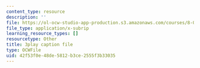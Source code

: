 ```yaml
---
content_type: resource
description: ''
file: https://ol-ocw-studio-app-production.s3.amazonaws.com/courses/8-01sc-classical-mechanics-fall-2016/42f53f0e48de5812b3ce2555f3b33035_63U4_OxohOw.vtt
file_type: application/x-subrip
learning_resource_types: []
resourcetype: Other
title: 3play caption file
type: OCWFile
uid: 42f53f0e-48de-5812-b3ce-2555f3b33035
---
```


